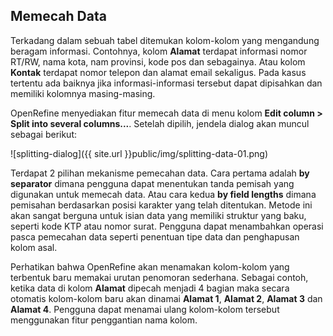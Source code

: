 Memecah Data
------------

Terkadang dalam sebuah tabel ditemukan kolom-kolom yang mengandung beragam informasi. Contohnya, kolom **Alamat** terdapat informasi nomor RT/RW, nama kota, nam provinsi, kode pos dan sebagainya. Atau kolom **Kontak** terdapat nomor telepon dan alamat email sekaligus. Pada kasus tertentu ada baiknya jika informasi-informasi tersebut dapat dipisahkan dan memiliki kolomnya masing-masing.

OpenRefine menyediakan fitur memecah data di menu kolom **Edit column > Split into several columns...**. Setelah dipilih, jendela dialog akan muncul sebagai berikut:

![splitting-dialog]({{ site.url }}public/img/splitting-data-01.png)

Terdapat 2 pilihan mekanisme pemecahan data. Cara pertama adalah **by separator** dimana pengguna dapat menentukan tanda pemisah yang digunakan untuk memecah data. Atau cara kedua **by field lengths** dimana pemisahan berdasarkan posisi karakter yang telah ditentukan. Metode ini akan sangat berguna untuk isian data yang memiliki struktur yang baku, seperti kode KTP atau nomor surat. Pengguna dapat menambahkan operasi pasca pemecahan data seperti penentuan tipe data dan penghapusan kolom asal.

Perhatikan bahwa OpenRefine akan menamakan kolom-kolom yang terbentuk baru memakai urutan penomoran sederhana. Sebagai contoh, ketika data di kolom **Alamat** dipecah menjadi 4 bagian maka secara otomatis kolom-kolom baru akan dinamai **Alamat 1**, **Alamat 2**, **Alamat 3** dan **Alamat 4**. Pengguna dapat menamai ulang kolom-kolom tersebut menggunakan fitur penggantian nama kolom.